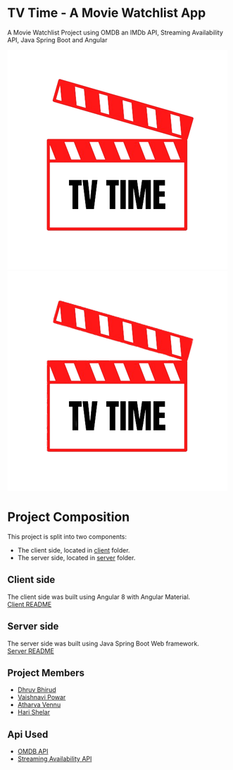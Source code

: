 # TV Time - A Movie Watchlist App
A Movie Watchlist Project using OMDB an IMDb API, Streaming Availability API, Java Spring Boot and Angular

![TV Time Logo Light](./client/src/assets/tvtime.png#gh-light-mode-only)
![TV Time Logo Dark](./client/src/assets/tvtime-dark.png#gh-dark-mode-only)
# Project Composition
This project is split into two components:

* The client side, located in [client](client) folder.
* The server side, located in [server](server) folder.

## Client side
The client side was built using Angular 8 with Angular Material.\
[Client README](./client/README.md)

## Server side
The server side was built using Java Spring Boot Web framework.\
[Server README](./server/README.md)

## Project Members
* [Dhruv Bhirud](https://github.com/DhruvBhirud)
* [Vaishnavi Powar](https://github.com/powar02vaishnavi)
* [Atharva Vennu](https://github.com/Phantam-gittech)
* [Hari Shelar](https://github.com/HariShelar)

## Api Used
* [OMDB API](http://www.omdbapi.com/)
* [Streaming Availability API](https://rapidapi.com/movie-of-the-night-movie-of-the-night-default/api/streaming-availability/)